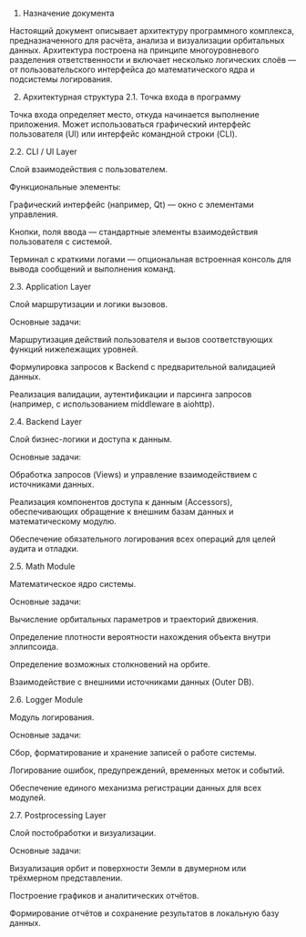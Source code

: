 1. Назначение документа

Настоящий документ описывает архитектуру программного комплекса, предназначенного для расчёта, анализа и визуализации орбитальных данных.
Архитектура построена на принципе многоуровневого разделения ответственности и включает несколько логических слоёв — от пользовательского интерфейса до математического ядра и подсистемы логирования.

2. Архитектурная структура
2.1. Точка входа в программу

Точка входа определяет место, откуда начинается выполнение приложения.
Может использоваться графический интерфейс пользователя (UI) или интерфейс командной строки (CLI).

2.2. CLI / UI Layer

Слой взаимодействия с пользователем.

Функциональные элементы:

Графический интерфейс (например, Qt) — окно с элементами управления.

Кнопки, поля ввода — стандартные элементы взаимодействия пользователя с системой.

Терминал с краткими логами — опциональная встроенная консоль для вывода сообщений и выполнения команд.

2.3. Application Layer

Слой маршрутизации и логики вызовов.

Основные задачи:

Маршрутизация действий пользователя и вызов соответствующих функций нижележащих уровней.

Формулировка запросов к Backend с предварительной валидацией данных.

Реализация валидации, аутентификации и парсинга запросов (например, с использованием middleware в aiohttp).

2.4. Backend Layer

Слой бизнес-логики и доступа к данным.

Основные задачи:

Обработка запросов (Views) и управление взаимодействием с источниками данных.

Реализация компонентов доступа к данным (Accessors), обеспечивающих обращение к внешним базам данных и математическому модулю.

Обеспечение обязательного логирования всех операций для целей аудита и отладки.

2.5. Math Module

Математическое ядро системы.

Основные задачи:

Вычисление орбитальных параметров и траекторий движения.

Определение плотности вероятности нахождения объекта внутри эллипсоида.

Определение возможных столкновений на орбите.

Взаимодействие с внешними источниками данных (Outer DB).

2.6. Logger Module

Модуль логирования.

Основные задачи:

Сбор, форматирование и хранение записей о работе системы.

Логирование ошибок, предупреждений, временных меток и событий.

Обеспечение единого механизма регистрации данных для всех модулей.

2.7. Postprocessing Layer

Слой постобработки и визуализации.

Основные задачи:

Визуализация орбит и поверхности Земли в двумерном или трёхмерном представлении.

Построение графиков и аналитических отчётов.

Формирование отчётов и сохранение результатов в локальную базу данных.
